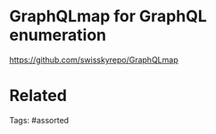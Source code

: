# GraphQLmap for GraphQL enumeration
https://github.com/swisskyrepo/GraphQLmap

# Related

Tags:
    #assorted
